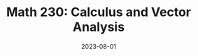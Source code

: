---
title: "Math 230: Calculus and Vector Analysis"
collection: teaching
type: "Undergraduate course"
permalink: /teaching/2023-Fall-230
venue: "Penn State, Math"
date: 2023-08-01
location: "State College, PA"
---